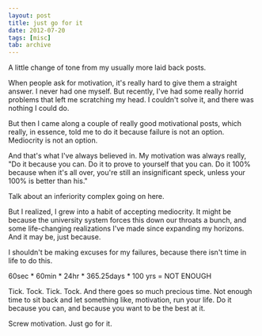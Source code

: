 ```yaml
---
layout: post
title: just go for it
date: 2012-07-20
tags: [misc]
tab: archive
---
```


<p>
  A little change of tone from my usually more laid back posts.
</p>

<p>
  When people ask for motivation, it's really hard to give them a straight answer. 
  I never had one myself. But recently, I've had some really horrid problems that 
  left me scratching my head. I couldn't solve it, and there was nothing I could do.
</p>

<p>
  But then I came along a couple of really good motivational posts, which really,
  in essence, told me to do it because failure is not an option. Mediocrity is not an option.
</p>

<p>
  And that's what I've always believed in. My motivation was always really, 
  "Do it because you can. Do it to prove to yourself that you can. 
  Do it 100% because when it's all over, you're still an insignificant speck,
  unless your 100% is better than his." 
</p>

<p>
  Talk about an inferiority complex going on here.
</p>

<p>
  But I realized, I grew into a habit of accepting mediocrity. It might be because the university 
  system forces this down our throats a bunch, and some life-changing realizations I've made since 
  expanding my horizons. And it may be, just because. 
</p>

<p>
  I shouldn't be making excuses for my failures, because there isn't time in life to do this.
</p>

<p>
  60sec * 60min * 24hr * 365.25days * 100 yrs = NOT ENOUGH
</p>

<p>
  Tick. Tock. Tick. Tock. And there goes so much precious time. Not enough time to sit back and 
  let something like, motivation, run your life. Do it because you can, and because you want to 
  be the best at it. 
</p>

<p>
  Screw motivation. Just go for it.
</p>
